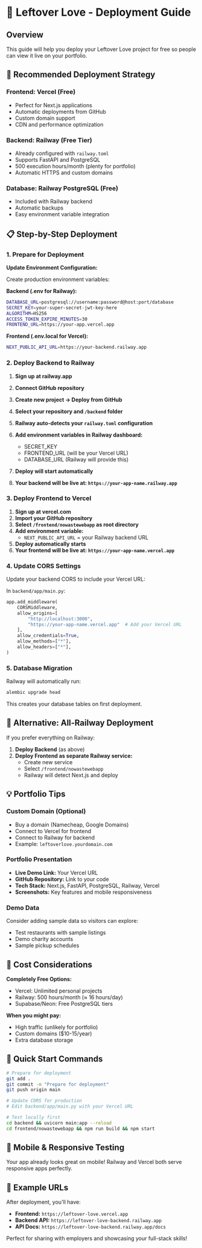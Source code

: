 # 🚀 Leftover Love - Deployment Guide

## Overview
This guide will help you deploy your Leftover Love project for free so people can view it live on your portfolio.

## 🎯 Recommended Deployment Strategy

### Frontend: Vercel (Free)
- Perfect for Next.js applications
- Automatic deployments from GitHub
- Custom domain support
- CDN and performance optimization

### Backend: Railway (Free Tier)
- Already configured with `railway.toml`
- Supports FastAPI and PostgreSQL
- 500 execution hours/month (plenty for portfolio)
- Automatic HTTPS and custom domains

### Database: Railway PostgreSQL (Free)
- Included with Railway backend
- Automatic backups
- Easy environment variable integration

## 📋 Step-by-Step Deployment

### 1. Prepare for Deployment

**Update Environment Configuration:**

Create production environment variables:

**Backend (.env for Railway):**
```bash
DATABASE_URL=postgresql://username:password@host:port/database
SECRET_KEY=your-super-secret-jwt-key-here
ALGORITHM=HS256
ACCESS_TOKEN_EXPIRE_MINUTES=30
FRONTEND_URL=https://your-app.vercel.app
```

**Frontend (.env.local for Vercel):**
```bash
NEXT_PUBLIC_API_URL=https://your-backend.railway.app
```

### 2. Deploy Backend to Railway

1. **Sign up at railway.app**
2. **Connect GitHub repository**
3. **Create new project → Deploy from GitHub**
4. **Select your repository and `/backend` folder**
5. **Railway auto-detects your `railway.toml` configuration**
6. **Add environment variables in Railway dashboard:**
   - SECRET_KEY
   - FRONTEND_URL (will be your Vercel URL)
   - DATABASE_URL (Railway will provide this)

7. **Deploy will start automatically**
8. **Your backend will be live at: `https://your-app-name.railway.app`**

### 3. Deploy Frontend to Vercel

1. **Sign up at vercel.com**
2. **Import your GitHub repository**
3. **Select `/frontend/nowastewebapp` as root directory**
4. **Add environment variable:**
   - `NEXT_PUBLIC_API_URL` = your Railway backend URL
5. **Deploy automatically starts**
6. **Your frontend will be live at: `https://your-app-name.vercel.app`**

### 4. Update CORS Settings

Update your backend CORS to include your Vercel URL:

In `backend/app/main.py`:
```python
app.add_middleware(
    CORSMiddleware,
    allow_origins=[
        "http://localhost:3000",
        "https://your-app-name.vercel.app"  # Add your Vercel URL
    ],
    allow_credentials=True,
    allow_methods=["*"],
    allow_headers=["*"],
)
```

### 5. Database Migration

Railway will automatically run:
```bash
alembic upgrade head
```

This creates your database tables on first deployment.

## 🔧 Alternative: All-Railway Deployment

If you prefer everything on Railway:

1. **Deploy Backend** (as above)
2. **Deploy Frontend as separate Railway service:**
   - Create new service
   - Select `/frontend/nowastewebapp`
   - Railway will detect Next.js and deploy

## 💡 Portfolio Tips

### Custom Domain (Optional)
- Buy a domain (Namecheap, Google Domains)
- Connect to Vercel for frontend
- Connect to Railway for backend
- Example: `leftoverlove.yourdomain.com`

### Portfolio Presentation
- **Live Demo Link:** Your Vercel URL
- **GitHub Repository:** Link to your code
- **Tech Stack:** Next.js, FastAPI, PostgreSQL, Railway, Vercel
- **Screenshots:** Key features and mobile responsiveness

### Demo Data
Consider adding sample data so visitors can explore:
- Test restaurants with sample listings
- Demo charity accounts
- Sample pickup schedules

## 🚨 Cost Considerations

**Completely Free Options:**
- Vercel: Unlimited personal projects
- Railway: 500 hours/month (≈ 16 hours/day)
- Supabase/Neon: Free PostgreSQL tiers

**When you might pay:**
- High traffic (unlikely for portfolio)
- Custom domains ($10-15/year)
- Extra database storage

## 🎯 Quick Start Commands

```bash
# Prepare for deployment
git add .
git commit -m "Prepare for deployment"
git push origin main

# Update CORS for production
# Edit backend/app/main.py with your Vercel URL

# Test locally first
cd backend && uvicorn main:app --reload
cd frontend/nowastewebapp && npm run build && npm start
```

## 📱 Mobile & Responsive Testing

Your app already looks great on mobile! Railway and Vercel both serve responsive apps perfectly.

## 🔗 Example URLs

After deployment, you'll have:
- **Frontend:** `https://leftover-love.vercel.app`
- **Backend API:** `https://leftover-love-backend.railway.app`
- **API Docs:** `https://leftover-love-backend.railway.app/docs`

Perfect for sharing with employers and showcasing your full-stack skills!
